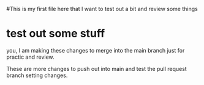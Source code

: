 #This is my first file here that I want to test out a bit and review some things

# test out some stuff

you, I am making these changes to merge into the main branch just for practic and review.

These are more changes to push out into main and test the pull request branch setting changes. 